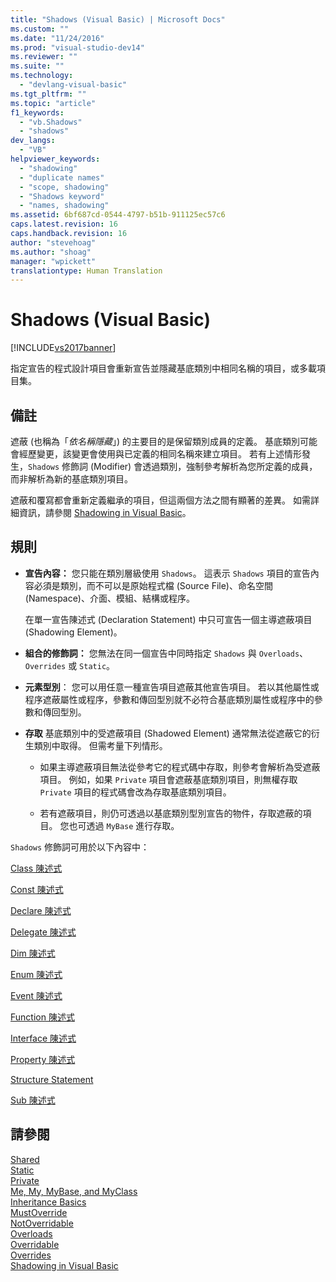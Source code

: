 ```yaml
---
title: "Shadows (Visual Basic) | Microsoft Docs"
ms.custom: ""
ms.date: "11/24/2016"
ms.prod: "visual-studio-dev14"
ms.reviewer: ""
ms.suite: ""
ms.technology: 
  - "devlang-visual-basic"
ms.tgt_pltfrm: ""
ms.topic: "article"
f1_keywords: 
  - "vb.Shadows"
  - "shadows"
dev_langs: 
  - "VB"
helpviewer_keywords: 
  - "shadowing"
  - "duplicate names"
  - "scope, shadowing"
  - "Shadows keyword"
  - "names, shadowing"
ms.assetid: 6bf687cd-0544-4797-b51b-911125ec57c6
caps.latest.revision: 16
caps.handback.revision: 16
author: "stevehoag"
ms.author: "shoag"
manager: "wpickett"
translationtype: Human Translation
---
```

# Shadows (Visual Basic)
[!INCLUDE[vs2017banner](../../../csharp/includes/vs2017banner.md)]

指定宣告的程式設計項目會重新宣告並隱藏基底類別中相同名稱的項目，或多載項目集。  
  
## 備註  
 遮蔽 \(也稱為「*依名稱隱藏*」\) 的主要目的是保留類別成員的定義。  基底類別可能會經歷變更，該變更會使用與已定義的相同名稱來建立項目。  若有上述情形發生，`Shadows` 修飾詞 \(Modifier\) 會透過類別，強制參考解析為您所定義的成員，而非解析為新的基底類別項目。  
  
 遮蔽和覆寫都會重新定義繼承的項目，但這兩個方法之間有顯著的差異。  如需詳細資訊，請參閱 [Shadowing in Visual Basic](../../../visual-basic/programming-guide/language-features/declared-elements/shadowing.md)。  
  
## 規則  
  
-   **宣告內容：** 您只能在類別層級使用 `Shadows`。  這表示 `Shadows` 項目的宣告內容必須是類別，而不可以是原始程式檔 \(Source File\)、命名空間 \(Namespace\)、介面、模組、結構或程序。  
  
     在單一宣告陳述式 \(Declaration Statement\) 中只可宣告一個主導遮蔽項目 \(Shadowing Element\)。  
  
-   **組合的修飾詞：** 您無法在同一個宣告中同時指定 `Shadows` 與 `Overloads`、`Overrides` 或 `Static`。  
  
-   **元素型別**： 您可以用任意一種宣告項目遮蔽其他宣告項目。  若以其他屬性或程序遮蔽屬性或程序，參數和傳回型別就不必符合基底類別屬性或程序中的參數和傳回型別。  
  
-   **存取** 基底類別中的受遮蔽項目 \(Shadowed Element\) 通常無法從遮蔽它的衍生類別中取得。  但需考量下列情形。  
  
    -   如果主導遮蔽項目無法從參考它的程式碼中存取，則參考會解析為受遮蔽項目。  例如，如果 `Private` 項目會遮蔽基底類別項目，則無權存取 `Private` 項目的程式碼會改為存取基底類別項目。  
  
    -   若有遮蔽項目，則仍可透過以基底類別型別宣告的物件，存取遮蔽的項目。  您也可透過 `MyBase` 進行存取。  
  
 `Shadows` 修飾詞可用於以下內容中：  
  
 [Class 陳述式](../../../visual-basic/language-reference/statements/class-statement.md)  
  
 [Const 陳述式](../../../visual-basic/language-reference/statements/const-statement.md)  
  
 [Declare 陳述式](../../../visual-basic/language-reference/statements/declare-statement.md)  
  
 [Delegate 陳述式](../../../visual-basic/language-reference/statements/delegate-statement.md)  
  
 [Dim 陳述式](../../../visual-basic/language-reference/statements/dim-statement.md)  
  
 [Enum 陳述式](../../../visual-basic/language-reference/statements/enum-statement.md)  
  
 [Event 陳述式](../../../visual-basic/language-reference/statements/event-statement.md)  
  
 [Function 陳述式](../../../visual-basic/language-reference/statements/function-statement.md)  
  
 [Interface 陳述式](../../../visual-basic/language-reference/statements/interface-statement.md)  
  
 [Property 陳述式](../../../visual-basic/language-reference/statements/property-statement.md)  
  
 [Structure Statement](../../../visual-basic/language-reference/statements/structure-statement.md)  
  
 [Sub 陳述式](../../../visual-basic/language-reference/statements/sub-statement.md)  
  
## 請參閱  
 [Shared](../../../visual-basic/language-reference/modifiers/shared.md)   
 [Static](../../../visual-basic/language-reference/modifiers/static.md)   
 [Private](../../../visual-basic/language-reference/modifiers/private.md)   
 [Me, My, MyBase, and MyClass](../../../visual-basic/programming-guide/program-structure/me-my-mybase-and-myclass.md)   
 [Inheritance Basics](../../../visual-basic/programming-guide/language-features/objects-and-classes/inheritance-basics.md)   
 [MustOverride](../../../visual-basic/language-reference/modifiers/mustoverride.md)   
 [NotOverridable](../../../visual-basic/language-reference/modifiers/notoverridable.md)   
 [Overloads](../../../visual-basic/language-reference/modifiers/overloads.md)   
 [Overridable](../../../visual-basic/language-reference/modifiers/overridable.md)   
 [Overrides](../../../visual-basic/language-reference/modifiers/overrides.md)   
 [Shadowing in Visual Basic](../../../visual-basic/programming-guide/language-features/declared-elements/shadowing.md)